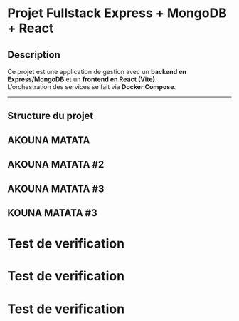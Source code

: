# Projet Fullstack Express + MongoDB + React

## Description
Ce projet est une application de gestion avec un **backend en Express/MongoDB** et un **frontend en React (Vite)**.  
L’orchestration des services se fait via **Docker Compose**.

---

##  Structure du projet

##  AKOUNA MATATA

##  AKOUNA MATATA #2
##  AKOUNA MATATA #3

##  KOUNA MATATA #3

# Test de verification

# Test de verification ###


# Test de verification #####
